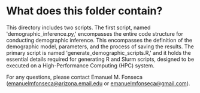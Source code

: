 # What does this folder contain?

This directory includes two scripts. The first script, named 'demographic_inference.py,' encompasses the entire code structure for conducting demographic inference. This encompasses the definition of the demographic model, parameters, and the process of saving the results. The primary script is named 'generate_demographic_scripts.R,' and it holds the essential details required for generating R and Slurm scripts, designed to be executed on a High-Performance Computing (HPC) system.

For any questions, please contact Emanuel M. Fonseca (emanuelmfonseca@arizona.email.edu or emanuelmfonseca@gmail.com).